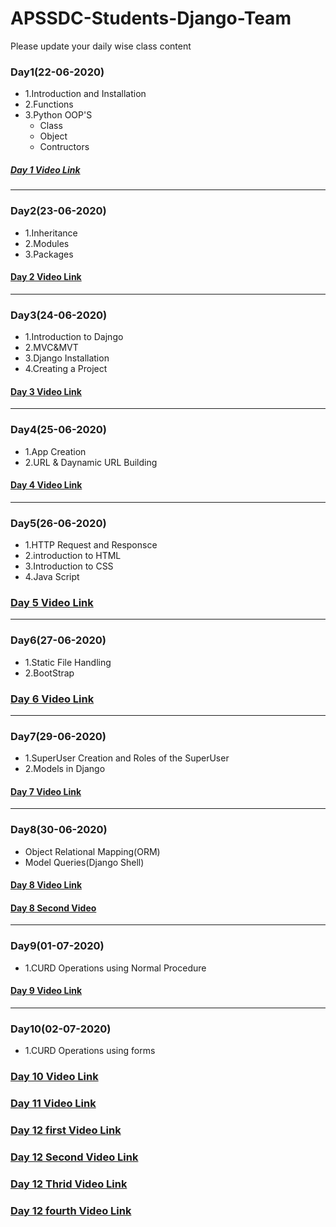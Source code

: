 # APSSDC-Students-Django-Team
Please update your daily wise class content
### Day1(22-06-2020)
- 1.Introduction and Installation
- 2.Functions
- 3.Python OOP'S
  - Class
  - Object
  - Contructors
##### [Day 1 Video Link](https://transcripts.gotomeeting.com/#/s/9305ab557aa3afe50b42c2be83ab7ad67ef4b2817993442b4f23aaee5456aad3)
_____
### Day2(23-06-2020)
- 1.Inheritance
- 2.Modules
- 3.Packages
#### [Day 2 Video Link](https://transcripts.gotomeeting.com/#/s/06c8d490a64f8750ff963ef4f0b2ca495dde4755f5d60e8cf1883777b00d622f)
_____

### Day3(24-06-2020)
- 1.Introduction to Dajngo
- 2.MVC&MVT
- 3.Django Installation
- 4.Creating a Project
#### [Day 3 Video Link](https://transcripts.gotomeeting.com/#/s/2830f4f3dfccaf3c26ad05dd553e45b7621f029929757e7eb31dabe2b4d003c1)
____

### Day4(25-06-2020)
- 1.App Creation
- 2.URL & Daynamic URL Building
#### [Day 4 Video Link](https://transcripts.gotomeeting.com/#/s/b465be15008b9f059951b4f80eaeb5adc756e51a28febc9e66d53d745281c5cb)
____

### Day5(26-06-2020)
- 1.HTTP Request and Responsce
- 2.introduction to HTML
- 3.Introduction to CSS
- 4.Java Script
### [Day 5 Video Link](https://transcripts.gotomeeting.com/#/s/842d039679cd7c32d4095d27b1a7111fecfd01ee0e53f57cbeed22463505cf94)
_____

### Day6(27-06-2020)
- 1.Static File Handling
- 2.BootStrap

### [Day 6 Video Link](https://transcripts.gotomeeting.com/#/s/d3f7b5358137c0db24fbd5181e5cc2c0bd8c3492b3c772c8c5265fd2f3e846e8)
_____
### Day7(29-06-2020)
- 1.SuperUser Creation and Roles of the SuperUser
- 2.Models in Django
#### [Day 7 Video Link](https://transcripts.gotomeeting.com/#/s/3ce16d34aeadc8eaff97c6755019dd348e834e937c8e812be182522884be5e20)
_______
### Day8(30-06-2020)
- Object Relational Mapping(ORM)
- Model Queries(Django Shell)
#### [Day 8 Video Link](https://transcripts.gotomeeting.com/#/s/956c36283f814165235587e1ba9b6882c1d3ec7c001c62b99bdcfd91657a0805)
#### [Day 8 Second Video](https://transcripts.gotomeeting.com/#/s/bddf77c72b762fef4a3162873616326c92acbe3f053bebc865bd1be7d94fd061)
______
### Day9(01-07-2020)
- 1.CURD Operations using Normal Procedure
#### [Day 9 Video Link](https://transcripts.gotomeeting.com/#/s/f3d420c6f8252b72d709d6e609c98b4af35ea573942c0df66fa705980a914010)

______
### Day10(02-07-2020)
- 1.CURD Operations using forms

### [Day 10 Video Link](https://transcripts.gotomeeting.com/#/s/df75d1d7e131864ef31e8aecd8cfd98700cbd1a2d66a520e79dcaa0be345d2c3)

### [Day 11 Video Link](https://transcripts.gotomeeting.com/#/s/673cc0e5a64f1d2915f0927dd17692e23e7f959e4cf63ae9faa39152270528c4)

### [Day 12  first Video Link](https://transcripts.gotomeeting.com/#/s/f33f8afaab70f84d2bbf7b1a455667027d650cfc16aeeb42255a8651a9042087)


### [Day 12 Second Video Link](https://transcripts.gotomeeting.com/#/s/b2e7c9c95ff9841e74564a72139131f025dd8234bf1f1cb7bee100473d7d4212)
### [Day 12  Thrid Video Link](https://transcripts.gotomeeting.com/#/s/ed39300316b41a4b2a0634dde9b273b389f015494151f0ec9291df7689c60f6c)
### [Day 12  fourth Video Link](https://transcripts.gotomeeting.com/#/s/17d8c958af2eb267619637cb8cf25349b3397bb42ed10baf1c68ff8c89a00278)
